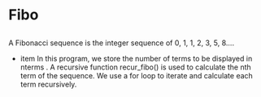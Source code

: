 # Fibo
## 
A Fibonacci sequence is the integer sequence of 0, 1, 1, 2, 3, 5, 8....
* item 
In this program, we store the number of terms to be displayed in nterms . A recursive function recur_fibo() is used to calculate the nth term of the sequence. We use a for loop to iterate and calculate each term recursively.

